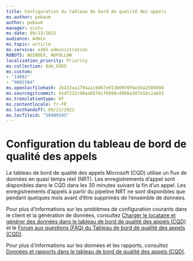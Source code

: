 ```yaml
---
title: Configuration du tableau de bord de qualité des appels
ms.author: pebaum
author: pebaum
manager: scotv
ms.date: 09/23/2021
audience: Admin
ms.topic: article
ms.service: o365-administration
ROBOTS: NOINDEX, NOFOLLOW
localization_priority: Priority
ms.collection: Adm_O365
ms.custom:
- "14001"
- "9001504"
ms.openlocfilehash: 2b432aa1794a1cb067e91360970f6e3da2585098
ms.sourcegitcommit: 91df232c90aa05f4cf0890cd966a307e5bc2ab93
ms.translationtype: HT
ms.contentlocale: fr-FR
ms.lasthandoff: 09/23/2021
ms.locfileid: "59489345"
---
```

# <a name="configuring-the-call-quality-dashboard"></a>Configuration du tableau de bord de qualité des appels

Le tableau de bord de qualité des appels Microsoft (CQD) utilise un flux de données en quasi temps réel (NRT). Les enregistrements d’appel sont disponibles dans le CQD dans les 30 minutes suivant la fin d’un appel. Les enregistrements d’appels à partir du pipeline NRT ne sont disponibles que pendant quelques mois avant d’être supprimés de l’ensemble de données.

Pour plus d’informations sur les problèmes de configuration courants dans le client et la génération de données, consultez [Charger le locataire et générer des données dans le tableau de bord de qualité des appels (CQD)](https://docs.microsoft.com/microsoftteams/cqd-upload-tenant-building-data) et le [Forum aux questions (FAQ) du Tableau de bord de qualité des appels (CQD)](https://docs.microsoft.com/microsoftteams/cqd-frequently-asked-questions).

Pour plus d’informations sur les données et les rapports, consultez [Données et rapports dans le tableau de bord de qualité des appels (CQD)](https://docs.microsoft.com/microsoftteams/cqd-data-and-reports).